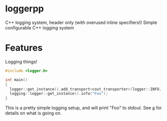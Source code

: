 # loggerpp
C++ logging system, header only (with overused inline specifiers!)
Simple configurable C++ logging system
# Features
Logging things!
```cpp
#include <logger.h>

int main()
{
  logger::get_instance().add_transport<cout_transporter>(logger::INFO, true);
  logging::logger::get_instance().info("Foo");
}
```
This is a pretty simple logging setup, and will print "Foo" to stdout. See [a](a) for details on what is going on.
